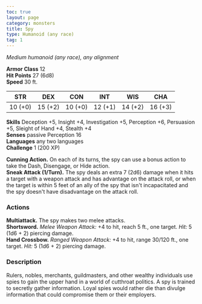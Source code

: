 ```yaml
---
toc: true
layout: page
category: monsters
title: Spy
type: Humanoid (any race)
tag: 1
---
```

_Medium humanoid (any race), any alignment_

**Armor Class** 12    
**Hit Points** 27 (6d8)    
**Speed** 30 ft. 

| STR     | DEX     | CON     | INT     | WIS     | CHA     |
|---------|---------|---------|---------|---------|---------|
| 10 (+0) | 15 (+2) | 10 (+0) | 12 (+1) | 14 (+2) | 16 (+3) |   

**Skills** Deception +5, Insight +4, Investigation +5, Perception +6, Persuasion +5, Sleight of Hand +4, Stealth +4    
**Senses** passive Perception 16    
**Languages** any two languages    
**Challenge** 1 (200 XP) 

**Cunning Action.** On each of its turns, the spy can use a bonus action to take the Dash, Disengage, or Hide action.    
**Sneak Attack (1/Turn).** The spy deals an extra 7 (2d6) damage when it hits a target with a weapon attack and has advantage on the attack roll, or when the target is within 5 feet of an ally of the spy that isn't incapacitated and the spy doesn't have disadvantage on the attack roll. 

### Actions 
**Multiattack.** The spy makes two melee attacks.    
**Shortsword.** _Melee Weapon Attack:_ +4 to hit, reach 5 ft., one target. _Hit:_ 5 (1d6 + 2) piercing damage.    
**Hand Crossbow.** _Ranged Weapon Attack:_ +4 to hit, range 30/120 ft., one target. _Hit:_ 5 (1d6 + 2) piercing damage. 

### Description
Rulers, nobles, merchants, guildmasters, and other wealthy individuals use spies to gain the upper hand in a world of cutthroat politics. A spy is trained to secretly gather information. Loyal spies would rather die than divulge information that could compromise them or their employers. 
